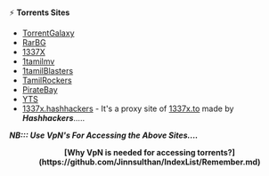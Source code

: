 ⚡️ **Torrents Sites**

- [TorrentGalaxy](https://torrentgalaxy.to/) 
- [RarBG](https://rarbg.to/) 
- [1337X](https://1337x.to/)
- [1tamilmv](https://www.1tamilmv.tf)
- [1tamilBlasters](https://1tamilblasters.mov/)
- [TamilRockers](http://www.TamilRockerrs.top)
- [PirateBay](https://www.pirateproxy-bay.com/)
- [YTS](https://yts.mx)
- [1337x.hashhackers](https://1337x.hashhackers.com) - It's a proxy site of [1337x.to](https://1337x.to/) made by <b><i>Hashhackers</i></b>.....



<b><i>NB::: Use VpN's For Accessing the Above Sites....</i></b>

<p><center><b> [Why VpN is needed for accessing torrents?](https://github.com/Jinnsulthan/IndexList/Remember.md) </b></center></p>
